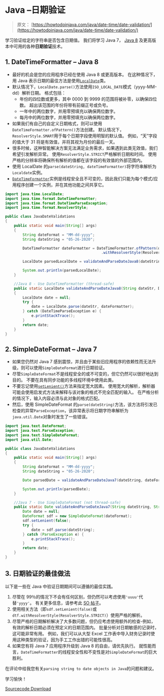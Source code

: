 # Java –日期验证

> 原文： [https://howtodoinjava.com/java/date-time/date-validation/](https://howtodoinjava.com/java/date-time/date-validation/)

学习验证给定的字符串是否包含日期值。 我们将学习 Java 7， [Java 8](https://howtodoinjava.com/java-8-tutorial/) 及更高版本中可用的各种**日期验证**技术。

## 1\. DateTimeFormatter – Java 8

*   最好的机会是您的应用程序已经在使用 Java 8 或更高版本。 在这种情况下，用 Java 表示日期的最佳方法是使用[`LocalDate`](https://howtodoinjava.com/java/date-time/java-time-localdate-class/)类。
*   默认情况下，`LocalDate.parse()`方法使用`ISO_LOCAL_DATE`模式（yyyy-MM-dd）解析日期。 格式包括：
    *   年份的四位数或更多，其中 0000 到 9999 的范围将被补零，以确保四位数。 超出该范围的年份将带有前缀正号或负号。
    *   一年中的两位数字，并用零预填充以确保两位数字。
    *   每月中的两位数字，并用零预填充以确保两位数字。
*   如果我们有自己的自定义日期格式，则可以使用`DateTimeFormatter.ofPattern()`方法创建。 默认情况下，`ResolverStyle.SMART`用于每个日期字段使用明智的默认值。 例如，“天”字段的值大于 31 将是有效值，并将其视为月份的最后一天。
*   很多时候，这种智能解决方案无法满足业务需求，如果遇到此类无效值，我们希望引发解析异常。 使用`ResolverStyle.STRICT`严格解析日期和时间。 使用严格的分辨率将确保所有解析的值都在该字段的有效值的外部范围内。
*   使用 LocalDate 的`parse(dateString, dateTimeFormatter)`将字符串解析为`Localdate`实例。
*   [`DateTimeFormatter`](https://howtodoinjava.com/java/date-time/java8-datetimeformatter-example/)实例是线程安全且不可变的，因此我们只能为每个模式/应用程序创建一个实例，并在其他功能之间共享它。

```java
import java.time.LocalDate;
import java.time.format.DateTimeFormatter;
import java.time.format.DateTimeParseException;
import java.time.format.ResolverStyle;

public class JavaDateValidations 
{
	public static void main(String[] args) 
	{
		String dateFormat = "MM-dd-yyyy";
		String dateString = "05-26-2020";

		DateTimeFormatter dateFormatter = DateTimeFormatter.ofPattern(dateFormat)
											.withResolverStyle(ResolverStyle.STRICT);

		LocalDate parsedLocalDate = validateAndParseDateJava8(dateString, dateFormatter);

		System.out.println(parsedLocalDate);
	}

	//Java 8 - Use DateTimeFormatter (thread-safe)
	public static LocalDate validateAndParseDateJava8(String dateStr, DateTimeFormatter dateFormatter) 
	{
		LocalDate date = null;
        try {
        	date = LocalDate.parse(dateStr, dateFormatter);
        } catch (DateTimeParseException e) {
        	e.printStackTrace();
        }
        return date;
    }
}

```

## 2\. SimpleDateFormat – Java 7

*   如果您仍然对 Java 7 感到震惊，并且由于某些旧应用程序的依赖性而无法升级，则可以使用`SimpleDateFormat`进行日期验证。
*   尽管`SimpleDateFormat`不是线程安全的或不可变的，但它仍然可以很好地达到目的。 不要在具有同步功能的多线程环境中使用此类。
*   不要忘记使用[`setLenient()`](https://howtodoinjava.com/java/date-time/strict-date-validation-simpledateformat-setlenient/)方法来指定宽大因素。 使用宽大的解析，解析器可能会使用启发式方法来解释与该对象的格式不完全匹配的输入。 在严格分析的情况下，输入内容必须与此对象的格式匹配。
*   然后，使用 SimpleDateFormat 的`parse(dateString)`方法，该方法将引发已检查的异常`ParseException`，该异常表示将日期字符串解析为`java.util.Date`对象时发生了一些错误。

```java
import java.text.DateFormat;
import java.text.ParseException;
import java.text.SimpleDateFormat;
import java.util.Date;

public class JavaDateValidations 
{
	public static void main(String[] args) 
	{
		String dateFormat = "MM-dd-yyyy";
		String dateString = "05-26-2020";

		Date parsedDate = validateAndParseDateJava7(dateString, dateFormat);

		System.out.println(parsedDate);
	}

	//Java 7 - Use SimpleDateFormat (not thread-safe)
	public static Date validateAndParseDateJava7(String dateString, String dateFormat) {
		Date date = null;
        DateFormat sdf = new SimpleDateFormat(dateFormat);
        sdf.setLenient(false);
        try {
            date = sdf.parse(dateString);
        } catch (ParseException e) {
        	e.printStackTrace();
        }
        return date;
    }
}

```

## 3\. 日期验证的最佳做法

以下是一些在 Java 中验证日期期间可以遵循的最佳实践。

1.  尽管在 99％的情况下不会有任何区别，但仍然可以考虑使用`'uuuu'`代替`'yyyy'`。 有关更多信息，请参考此 [SO 帖子](https://stackoverflow.com/questions/41177442/uuuu-versus-yyyy-in-datetimeformatter-formatting-pattern-codes-in-java)。
2.  使用相关方法（即`sdf.setLenient(false)`或`dtf.withResolverStyle(ResolverStyle.STRICT)`）使用严格的解析。
3.  尽管严格的日期解析解决了大多数问题，但仍应考虑使用额外的检查-例如，有效的解析日期必须在预定义的日期范围内。 批量分析对日期敏感的记录时，这可能非常有用。 例如，我们可以从大型 Excel 工作表中导入财务记录时使用这种类型的验证，因为手工工作出错的可能性很高。
4.  如果您有将 Java 7 应用程序升级到 Java 8 的自由，请优先执行。 就性能而言，`DateTimeFormatter`的线程安全性和不变性是对`SimpleDateFormat`的巨大胜利。

在评论中给我您有关`parsing string to date objects in Java`的问题和建议。

学习愉快！

[Sourcecode Download](https://github.com/lokeshgupta1981/Core-Java/tree/master/src/com/howtodoinjava/core/datetime)